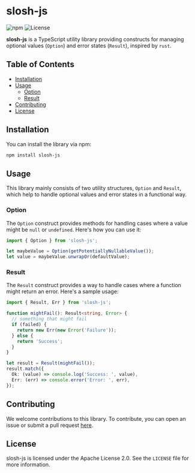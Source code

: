 # slosh-js

![npm](https://img.shields.io/npm/v/slosh-js)
![License](https://img.shields.io/github/license/v1olen/slosh)

**slosh-js** is a TypeScript utility library providing constructs for managing optional values (`Option`) and error states (`Result`), inspired by `rust`.

## Table of Contents

- [Installation](#installation)
- [Usage](#usage)
    - [Option](#option)
    - [Result](#result)
- [Contributing](#contributing)
- [License](#license)

## Installation

You can install the library via npm:

```sh
npm install slosh-js
```

## Usage

This library mainly consists of two utility structures, `Option` and `Result`, which help to handle optional values and error states in a functional way.

### Option

The `Option` construct provides methods for handling cases where a value might be `null` or `undefined`. Here's how you can use it:

```ts
import { Option } from 'slosh-js';

let maybeValue = Option(getPotentiallyNullableValue());
let value = maybeValue.unwrapOr(defaultValue);
```

### Result

The `Result` construct provides a way to handle cases where a function might return an error. Here's a sample usage:

```ts
import { Result, Err } from 'slosh-js';

function mightFail(): Result<string, Error> {
  // something that might fail
  if (failed) {
    return new Err(new Error('Failure'));
  } else {
    return 'Success';
  }
}

let result = Result(mightFail());
result.match({
  Ok: (value) => console.log('Success: ', value),
  Err: (err) => console.error('Error: ', err),
});
```

## Contributing

We welcome contributions to this library. To contribute, you can open an issue or submit a pull request [here](https://github.com/v1olen/slosh).

## License

slosh-js is licensed under the Apache License 2.0. See the `LICENSE` file for more information.

